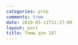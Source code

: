 ```yaml
---
categories: prep
comments: true
date: 2010-05-11T11:27:00
layout: post
title: Темы для 187
---
```


